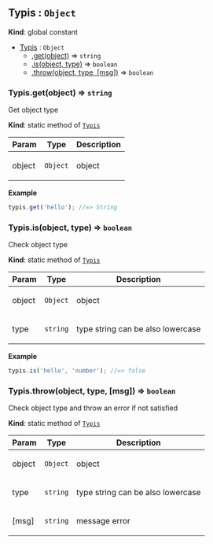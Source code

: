 <a name="Typis"></a>

## Typis : <code>Object</code>
**Kind**: global constant  

* [Typis](#Typis) : <code>Object</code>
    * [.get(object)](#Typis.get) ⇒ <code>string</code>
    * [.is(object, type)](#Typis.is) ⇒ <code>boolean</code>
    * [.throw(object, type, [msg])](#Typis.throw) ⇒ <code>boolean</code>

<a name="Typis.get"></a>

### Typis.get(object) ⇒ <code>string</code>
Get object type

**Kind**: static method of [<code>Typis</code>](#Typis)  
<table>
  <thead>
    <tr>
      <th>Param</th><th>Type</th><th>Description</th>
    </tr>
  </thead>
  <tbody>
<tr>
    <td>object</td><td><code>Object</code></td><td><p>object</p>
</td>
    </tr>  </tbody>
</table>

**Example**  
```js
typis.get('hello'); //=> String
```
<a name="Typis.is"></a>

### Typis.is(object, type) ⇒ <code>boolean</code>
Check object type

**Kind**: static method of [<code>Typis</code>](#Typis)  
<table>
  <thead>
    <tr>
      <th>Param</th><th>Type</th><th>Description</th>
    </tr>
  </thead>
  <tbody>
<tr>
    <td>object</td><td><code>Object</code></td><td><p>object</p>
</td>
    </tr><tr>
    <td>type</td><td><code>string</code></td><td><p>type string can be also lowercase</p>
</td>
    </tr>  </tbody>
</table>

**Example**  
```js
typis.is('hello', 'number'); //=> false
```
<a name="Typis.throw"></a>

### Typis.throw(object, type, [msg]) ⇒ <code>boolean</code>
Check object type and throw an error if not satisfied

**Kind**: static method of [<code>Typis</code>](#Typis)  
<table>
  <thead>
    <tr>
      <th>Param</th><th>Type</th><th>Description</th>
    </tr>
  </thead>
  <tbody>
<tr>
    <td>object</td><td><code>Object</code></td><td><p>object</p>
</td>
    </tr><tr>
    <td>type</td><td><code>string</code></td><td><p>type string can be also lowercase</p>
</td>
    </tr><tr>
    <td>[msg]</td><td><code>string</code></td><td><p>message error</p>
</td>
    </tr>  </tbody>
</table>

